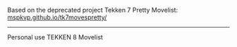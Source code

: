 Based on the deprecated project Tekken 7 Pretty Movelist: [mspkvp.github.io/tk7movespretty/](https://mspkvp.github.io/tk7movespretty/)

---

Personal use TEKKEN 8 Movelist
